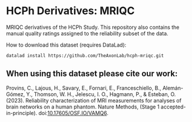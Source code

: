 # HCPh Derivatives: MRIQC

MRIQC derivatives of the HCPh Study.
This repository also contains the manual quality ratings assigned to the reliability subset of the data.

How to download this dataset (requires DataLad):

```
datalad install https://github.com/TheAxonLab/hcph-mriqc.git
```

## When using this dataset please cite our work:

Provins, C., Lajous, H., Savary, E., Fornari, E., Franceschiello, B., Alemán-Gómez, Y., Thomson, W. H., Jelescu, I. O., Hagmann, P., & Esteban, O. (2023). Reliability characterization of MRI measurements for analyses of brain networks on a human phantom. Nature Methods, (Stage 1 accepted-in-principle). doi:[10.17605/OSF.IO/VAMQ6](https://doi.org/10.17605/OSF.IO/VAMQ6).
